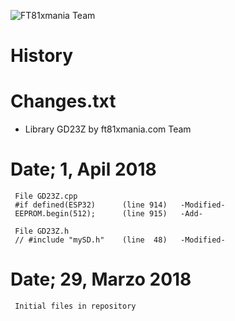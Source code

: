 ![FT81xmania Team](https://ft81xmania.com/comunidad/images/logo.png)
# History
# Changes.txt 
* Library GD23Z by ft81xmania.com Team

# Date;  1, Apil  2018 
     File GD23Z.cpp
     #if defined(ESP32)      (line 914)   -Modified-
     EEPROM.begin(512);      (line 915)   -Add-
     
     File GD23Z.h
     // #include "mySD.h"    (line  48)   -Modified-
  
# Date; 29, Marzo 2018
     Initial files in repository


